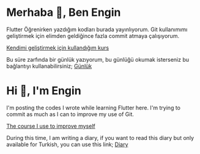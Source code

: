# Merhaba 👋, Ben Engin

Flutter Öğrenirken yazdığım kodları burada yayınlıyorum. Git kullanımımı geliştirmek için elimden geldiğince fazla commit atmaya çalışıyorum.

[Kendimi geliştirmek için kullandığım kurs](https://www.udemy.com/course/learn-flutter-dart-to-build-ios-android-apps/)

Bu süre zarfında bir günlük yazıyorum, bu günlüğü okumak isterseniz bu bağlantıyı kullanabilirsiniz;
[Günlük](https://docs.google.com/document/d/1cjGlaLOcbGRvF0Q2ez89upknyvGkWEUc7kMLYhHE4zs/edit?usp=sharing)



# Hi 👋, I'm Engin

I'm posting the codes I wrote while learning Flutter here. I'm trying to commit as much as I can to improve my use of Git.

[The course I use to improve myself](https://www.udemy.com/course/learn-flutter-dart-to-build-ios-android-apps/) 

During this time, I am writing a diary, if you want to read this diary but only available for Turkish, you can use this link;
[Diary](https://docs.google.com/document/d/1cjGlaLOcbGRvF0Q2ez89upknyvGkWEUc7kMLYhHE4zs/edit?usp=sharing)
